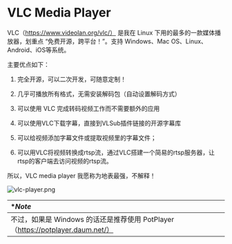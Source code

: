 # VLC Media Player

VLC（https://www.videolan.org/vlc/） 是我在 Linux 下用的最多的一款媒体播放器，划重点 “免费开源，跨平台！”。支持 Windows、Mac OS、Linux、Android、iOS等系统。

主要优点如下：

1. 完全开源，可以二次开发，可随意定制！

2. 几乎可播放所有格式，无需安装解码包（自动设置解码方式）

3. 可以使用 VLC 完成转码视频工作而不需要额外的应用

4. 可以使用VLC下载字幕，直接到VLSub插件链接的开源字幕库

5. 可以给视频添加字幕文件或提取视频里的字幕文件；

6. 可以用VLC将视频转换成rtsp流，通过VLC搭建一个简易的rtsp服务器，让rtsp的客户端去访问视频的rtsp流。

所以，VLC media player 我愿称为地表最强，不解释！

![vlc-player.png](http://linux-media.knowledge.ituknown.cn/Software/MediaPlayer/VideoPlayer/vlc-player.png)

|**Note*|
|:------|
|不过，如果是 Windows 的话还是推荐使用 PotPlayer（https://potplayer.daum.net/）|